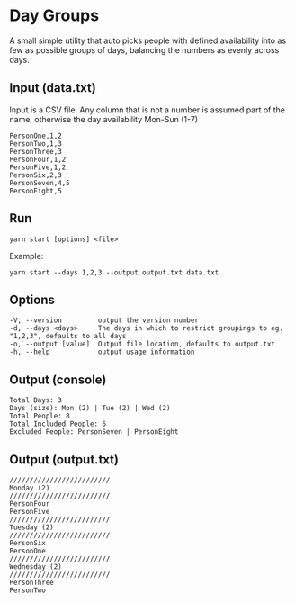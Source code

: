 # Day Groups

A small simple utility that auto picks people with defined availability into as few as possible groups of days, balancing the numbers as evenly across days.

## Input (data.txt)

Input is a CSV file. Any column that is not a number is assumed part of the name, otherwise the day availability Mon-Sun (1-7)
```
PersonOne,1,2
PersonTwo,1,3
PersonThree,3
PersonFour,1,2
PersonFive,1,2
PersonSix,2,3
PersonSeven,4,5
PersonEight,5
```

## Run
`yarn start [options] <file>`

Example:

`yarn start --days 1,2,3 --output output.txt data.txt`

## Options
    -V, --version         output the version number
    -d, --days <days>     The days in which to restrict groupings to eg. "1,2,3", defaults to all days
    -o, --output [value]  Output file location, defaults to output.txt
    -h, --help            output usage information


## Output (console)
```
Total Days: 3
Days (size): Mon (2) | Tue (2) | Wed (2)
Total People: 8
Total Included People: 6
Excluded People: PersonSeven | PersonEight
```

## Output (output.txt)
```
/////////////////////////
Monday (2)
/////////////////////////
PersonFour
PersonFive
/////////////////////////
Tuesday (2)
/////////////////////////
PersonSix
PersonOne
/////////////////////////
Wednesday (2)
/////////////////////////
PersonThree
PersonTwo
```
